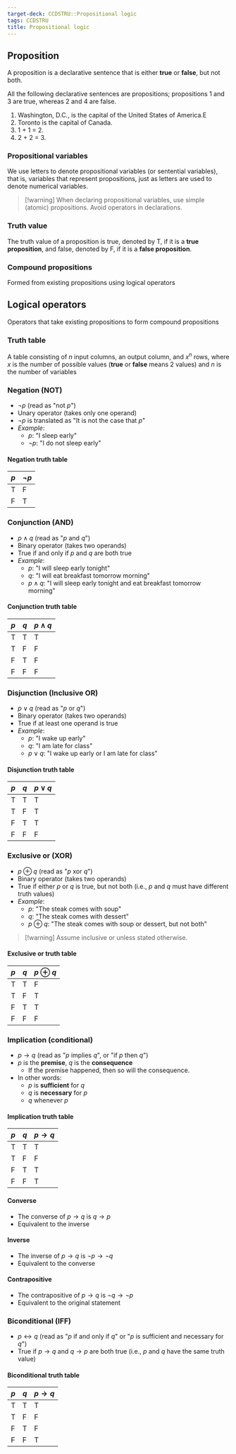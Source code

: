 ```yaml
---
target-deck: CCDSTRU::Propositional logic
tags: CCDSTRU
title: Propositional logic
---
```


## Proposition

A proposition is a declarative sentence that is either **true** or **false**, but not both.

All the following declarative sentences are propositions; propositions 1 and 3 are true, whereas 2 and 4 are false.

1. Washington, D.C., is the capital of the United States of America.E
2. Toronto is the capital of Canada.
3. 1 + 1 = 2.
4. 2 + 2 = 3.
<!--ID: 1706459585174-->

### Propositional variables

We use letters to denote propositional variables (or sentential variables), that is, variables that represent propositions, just as letters are used to denote numerical variables.

>[!warning] When declaring propositional variables, use simple (atomic) propositions. Avoid operators in declarations.

<!--ID: 1706459585178-->

### Truth value

The truth value of a proposition is true, denoted by T, if it is a **true proposition**, and false, denoted by F, if it is a **false proposition**.

<!--ID: 1706459585182-->

### Compound propositions

Formed from existing propositions using logical operators

<!--ID: 1706459585185-->

## Logical operators

Operators that take existing propositions to form compound propositions

<!--ID: 1706459585189-->

### Truth table

A table consisting of $n$ input columns, an output column, and $x^n$ rows, where $x$ is the number of possible values (**true** or **false** means 2 values) and $n$ is the number of variables

<!--ID: 1706459585193-->

### Negation (NOT)

- $\neg p$ (read as "not $p$")
- Unary operator (takes only one operand)
- $\neg p$ is translated as "It is not the case that $p$"
- *Example*:
	- $p$: "I sleep early"
	- $\neg p$: "I do not sleep early"
<!--ID: 1706459585197-->

#### Negation truth table

|$p$|$\neg p$|
|---|---|
|T|F|
|F|T|

<!--ID: 1706459585202-->

### Conjunction (AND)

- $p \land q$ (read as "$p$ and $q$")
- Binary operator (takes two operands)
- True if and only if $p$ and $q$ are both true
- *Example*:
	- $p$: "I will sleep early tonight"
	- $q$: "I will eat breakfast tomorrow morning"
	- $p \land q$: "I will sleep early tonight and eat breakfast tomorrow morning"
<!--ID: 1706459585205-->

#### Conjunction truth table

|$p$|$q$|$p \land q$|
|---|---|---|
|T|T|T|
|T|F|F|
|F|T|F|
|F|F|F|

<!--ID: 1706459585209-->

### Disjunction (Inclusive OR)

- $p \lor q$ (read as "$p$ or $q$")
- Binary operator (takes two operands)
- True if at least one operand is true
- *Example*:
	- $p$: "I wake up early"
	- $q$: "I am late for class"
	- $p \lor q$: "I wake up early or I am late for class"
<!--ID: 1706459585213-->

#### Disjunction truth table

|$p$|$q$|$p \lor q$|
|---|---|---|
|T|T|T|
|T|F|T|
|F|T|T|
|F|F|F|

<!--ID: 1706459585216-->

### Exclusive or (XOR)

- $p \oplus q$ (read as "$p$ xor $q$")
- Binary operator (takes two operands)
- True if either $p$ or $q$ is true, but not both (i.e., $p$ and $q$ must have different truth values)
- *Example*:
	- $p$: "The steak comes with soup"
	- $q$: "The steak comes with dessert"
	- $p \oplus q$: "The steak comes with soup or dessert, but not both"

>[!warning] Assume inclusive or unless stated otherwise.

<!--ID: 1706459585220-->

#### Exclusive or truth table

|$p$|$q$|$p \oplus q$|
|---|---|---|
|T|T|F|
|T|F|T|
|F|T|T|
|F|F|F|

<!--ID: 1706459585224-->

### Implication (conditional)

- $p \to q$ (read as "$p$ implies $q$", or "if $p$ then $q$")
- $p$ is the **premise**, $q$ is the **consequence**
	- If the premise happened, then so will the consequence.
- In other words:
	- $p$ is **sufficient** for $q$
	- $q$ is **necessary** for $p$
	- $q$ whenever $p$
<!--ID: 1706459585227-->

#### Implication truth table

|$p$|$q$|$p \to q$|
|---|---|---|
|T|T|T|
|T|F|F|
|F|T|T|
|F|F|T|

<!--ID: 1706459585231-->

#### Converse

- The converse of $p \to q$ is $q \to p$
- Equivalent to the inverse
<!--ID: 1706459585234-->

#### Inverse

- The inverse of $p \to q$ is $\neg p \to \neg q$
- Equivalent to the converse
<!--ID: 1706459585237-->

#### Contrapositive

- The contrapositive of $p \to q$ is $\neg q \to \neg p$
- Equivalent to the original statement
<!--ID: 1706459585241-->

### Biconditional (IFF)

- $p \leftrightarrow q$ (read as "$p$ if and only if $q$" or "$p$ is sufficient and necessary for $q$")
- True if $p \to q$ and $q \to p$ are both true (i.e., $p$ and $q$ have the same truth value)
<!--ID: 1706459585244-->

#### Biconditional truth table

|$p$|$q$|$p \to q$|
|---|---|---|
|T|T|T|
|T|F|F|
|F|T|F|
|F|F|T|

<!--ID: 1706459633917-->

